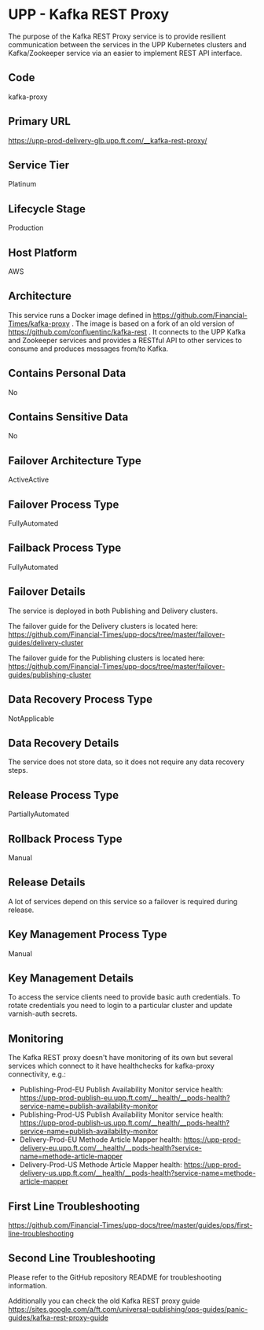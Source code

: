 <!--
    Written in the format prescribed by https://github.com/Financial-Times/runbook.md.
    Any future edits should abide by this format.
-->
# UPP - Kafka REST Proxy

The purpose of the Kafka REST Proxy service is to provide resilient communication between the services in the UPP Kubernetes clusters and Kafka/Zookeeper service via an easier to implement REST API interface.

## Code

kafka-proxy

## Primary URL

https://upp-prod-delivery-glb.upp.ft.com/__kafka-rest-proxy/

## Service Tier

Platinum

## Lifecycle Stage

Production

## Host Platform

AWS

## Architecture

This service runs a Docker image defined in <https://github.com/Financial-Times/kafka-proxy> . The image is based on a fork of an old version of <https://github.com/confluentinc/kafka-rest> .
It connects to the UPP Kafka and Zookeeper services and provides a RESTful API to other services to consume and produces messages from/to Kafka.

## Contains Personal Data

No

## Contains Sensitive Data

No

<!-- Placeholder - remove HTML comment markers to activate
## Can Download Personal Data
Choose Yes or No

...or delete this placeholder if not applicable to this system
-->

<!-- Placeholder - remove HTML comment markers to activate
## Can Contact Individuals
Choose Yes or No

...or delete this placeholder if not applicable to this system
-->

## Failover Architecture Type

ActiveActive

## Failover Process Type

FullyAutomated

## Failback Process Type

FullyAutomated

## Failover Details

The service is deployed in both Publishing and Delivery clusters.

The failover guide for the Delivery clusters is located here:
<https://github.com/Financial-Times/upp-docs/tree/master/failover-guides/delivery-cluster>

The failover guide for the Publishing clusters is located here:
<https://github.com/Financial-Times/upp-docs/tree/master/failover-guides/publishing-cluster>

## Data Recovery Process Type

NotApplicable

## Data Recovery Details

The service does not store data, so it does not require any data recovery steps.

## Release Process Type

PartiallyAutomated

## Rollback Process Type

Manual

## Release Details

A lot of services depend on this service so a failover is required during release.

<!-- Placeholder - remove HTML comment markers to activate
## Heroku Pipeline Name
Enter descriptive text satisfying the following:
This is the name of the Heroku pipeline for this system. If you don't have a pipeline, this is the name of the app in Heroku. A pipeline is a group of Heroku apps that share the same codebase where each app in a pipeline represents the different stages in a continuous delivery workflow, i.e. staging, production.

...or delete this placeholder if not applicable to this system
-->

## Key Management Process Type

Manual

## Key Management Details

To access the service clients need to provide basic auth credentials.
To rotate credentials you need to login to a particular cluster and update varnish-auth secrets.

## Monitoring

The Kafka REST proxy doesn't have monitoring of its own but several services which connect to it have healthchecks for kafka-proxy connectivity, e.g.:

*   Publishing-Prod-EU Publish Availability Monitor service health: <https://upp-prod-publish-eu.upp.ft.com/__health/__pods-health?service-name=publish-availability-monitor>
*   Publishing-Prod-US Publish Availability Monitor service health: <https://upp-prod-publish-us.upp.ft.com/__health/__pods-health?service-name=publish-availability-monitor>
*   Delivery-Prod-EU Methode Article Mapper health: <https://upp-prod-delivery-eu.upp.ft.com/__health/__pods-health?service-name=methode-article-mapper>
*   Delivery-Prod-US Methode Article Mapper health: <https://upp-prod-delivery-us.upp.ft.com/__health/__pods-health?service-name=methode-article-mapper>

## First Line Troubleshooting

<https://github.com/Financial-Times/upp-docs/tree/master/guides/ops/first-line-troubleshooting>

## Second Line Troubleshooting

Please refer to the GitHub repository README for troubleshooting information.

Additionally you can check the old Kafka REST proxy guide <https://sites.google.com/a/ft.com/universal-publishing/ops-guides/panic-guides/kafka-rest-proxy-guide>